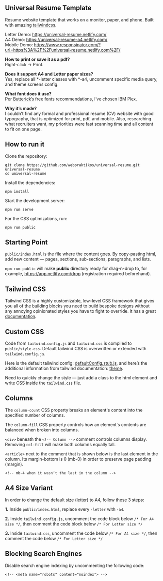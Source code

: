Universal Resume Template
---------

Resume website template that works on a monitor, paper, and phone.
Built with amazing [tailwindcss](https://tailwindcss.com/).

Letter Demo: https://universal-resume.netlify.com/  
A4 Demo: https://universal-resume-a4.netlify.com/  
Mobile Demo: https://www.responsinator.com/?url=https%3A%2F%2Funiversal-resume.netlify.com%2F/  

**How to print or save it as a pdf?**  
Right-click -> Print.

**Does it support A4 and Letter paper sizes?**  
Yes, replace all *-letter classes with *-a4, uncomment specific media query, and theme screens config.

**What font does it use?**  
Per [Butterick’s](https://practicaltypography.com/) free fonts recommendations, I’ve chosen IBM Plex.

**Why it’s made?**  
I couldn’t find any formal and professional resume (CV) website with good typography, that is optimized for print, pdf, and mobile. Also, researching what recruiters want, my priorities were fast scanning time and all content to fit on one page. 

How to run it
---------

Clone the repository:

```
git clone https://github.com/webpraktikos/universal-resume.git universal-resume
cd universal-resume
```

Install the dependencies:

```
npm install
```

Start the development server:

```
npm run serve
```

For the CSS optimizations, run:

```
npm run public
```

Starting Point
---------

`public/index.html` is the file where the content goes. By copy-pasting html, add new content — pages, sections, sub-sections, paragraphs, and lists.

`npm run public` will make **public** directory ready for drag-n-drop to, for example, https://app.netlify.com/drop (registration required beforehand).

Tailwind CSS
---------

Tailwind CSS is a highly customizable, low-level CSS framework that gives you all of the building blocks you need to build bespoke designs without any annoying opinionated styles you have to fight to override. It has a great [documentation](https://tailwindcss.com/docs/installation).

Custom CSS
---------

Code from `tailwind.config.js` and `tailwind.css` is compiled to `public/style.css`. Default tailwind CSS is overwritten or extended with `tailwind.config.js`.

Here is the default tailwind config: [defaultConfig.stub.js](https://github.com/tailwindcss/tailwindcss/blob/master/stubs/defaultConfig.stub.js), and here’s the additional information from tailwind documentation: [theme](https://tailwindcss.com/docs/theme/#app).

Need to quickly change the style — just add a class to the html element and write CSS inside the `tailwind.css` file.

Columns
---------

The `column-count` CSS property breaks an element's content into the specified number of columns. 

The `column-fill` CSS property controls how an element's contents are balanced when broken into columns.

`<div>` beneath the `<!-- Column -->` comment controls columns display. Removing `col-fill` will make both columns equally tall.

`<article>` next to the comment that is shown below is the last element in the column. Its margin-bottom is 0 (mb-0) in order to preserve page padding (margin).
```
<!-- mb-4 when it wasn’t the last in the column -->
```

A4 Size Variant
---------

In order to change the default size (letter) to A4, follow these 3 steps:

**1.** Inside `public/index.html`, replace every `-letter` with `-a4`.

**2.** Inside `tailwind.config.js`, uncomment the code block below `/* For A4 size */`, then comment the code block below `/* For Letter size */`

**3.** Inside `tailwind.css`, uncomment the code below `/* For A4 size */`, then comment the code below `/* For Letter size */`

Blocking Search Engines
---------

Disable search engine indexing by uncommenting the following code:

```
<!-- <meta name="robots" content="noindex"> -->
```
